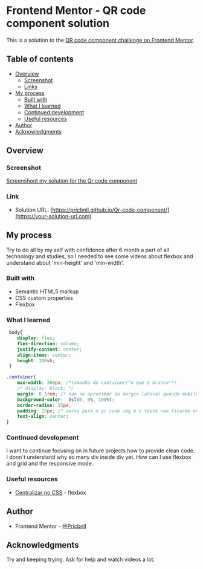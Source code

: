 # Frontend Mentor - QR code component solution

This is a solution to the [QR code component challenge on Frontend Mentor](https://www.frontendmentor.io/challenges/qr-code-component-iux_sIO_H).

## Table of contents

- [Overview](#overview)
  - [Screenshot](#screenshot)
  - [Links](#links)
- [My process](#my-process)
  - [Built with](#built-with)
  - [What I learned](#what-i-learned)
  - [Continued development](#continued-development)
  - [Useful resources](#useful-resources)
- [Author](#author)
- [Acknowledgments](#acknowledgments)


## Overview

### Screenshot

[Screenshoot my solution for the Qr code component](./images/qr-code.png)

### Link

- Solution URL: [https://pricbnll.github.io/Qr-code-component/](https://your-solution-url.com) 

## My process

Try to do all by my self with confidence after 6 month a part of all technology and studies, so I needed to see some videos about flexbox and understand about 'min-height' and 'min-width'.

### Built with

- Semantic HTML5 markup
- CSS custom properties
- Flexbox

### What I learned


```css
 body{
    display: flex;
    flex-direction: column;
    justify-content: center;
    align-items: center;
    height: 100vh;
 }

.container{
    max-width: 300px; /*tamanho do container/"o que é branco"*/
    /* display: block; */
    margin: 0 1rem; /* nao se aproximar da margin lateral quando mobile */
    background-color:  hsl(0, 0%, 100%); 
    border-radius: 15px;
    padding: 15px; /* serve para o qr code img e o texto nao ficarem encostados direto na bosrda do container (branco) */
    text-align: center; 
}
```

### Continued development

I want to continue focusing on in future projects how to provide clean code.  I donn´t understand why so many div inside div yet. How can I use flexbox and grid and the responsive mode.


### Useful resources

- [Centralizar no CSS](https://www.youtube.com/watch?v=Cu-HP-gvggg) - flexbox

## Author

- Frontend Mentor - [@Pricbnll](https://www.frontendmentor.io/profile/Pricbnll)

## Acknowledgments

Try and keeping trying. Ask for help and watch videos a lot.
